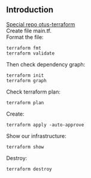 ## Introduction
[Special repo otus-terraform](https://github.com/p-12s/otus-terraform)  
Create file main.tf.  
Format the file: 
```
terraform fmt
terraform validate
```
Then check dependency graph:
```
terraform init
terraform graph
```
Check terraform plan:
```
terraform plan
```
Create:
```
terraform apply -auto-approve
```
Show our infrastructure:
```
terraform show
```
Destroy:
```
terraform destroy
```
